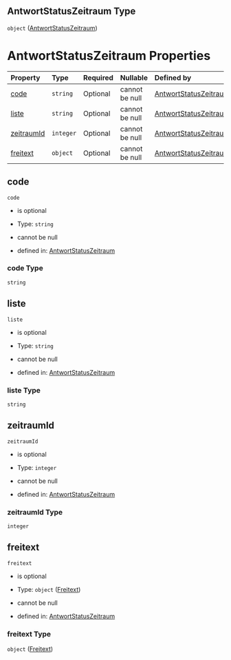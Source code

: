 ## AntwortStatusZeitraum Type

`object` ([AntwortStatusZeitraum](antwortstatuszeitraum.md))

# AntwortStatusZeitraum Properties

| Property                  | Type      | Required | Nullable       | Defined by                                                                                                                                                                                                         |
| :------------------------ | :-------- | :------- | :------------- | :----------------------------------------------------------------------------------------------------------------------------------------------------------------------------------------------------------------- |
| [code](#code)             | `string`  | Optional | cannot be null | [AntwortStatusZeitraum](antwortstatuszeitraum-properties-code.md "https://raw.githubusercontent.com/conuti-gmbh/bo4e-schema/master/schemas/v1/com/AntwortStatusZeitraum.schema.json#/properties/code")             |
| [liste](#liste)           | `string`  | Optional | cannot be null | [AntwortStatusZeitraum](antwortstatuszeitraum-properties-liste.md "https://raw.githubusercontent.com/conuti-gmbh/bo4e-schema/master/schemas/v1/com/AntwortStatusZeitraum.schema.json#/properties/liste")           |
| [zeitraumId](#zeitraumid) | `integer` | Optional | cannot be null | [AntwortStatusZeitraum](antwortstatuszeitraum-properties-zeitraumid.md "https://raw.githubusercontent.com/conuti-gmbh/bo4e-schema/master/schemas/v1/com/AntwortStatusZeitraum.schema.json#/properties/zeitraumId") |
| [freitext](#freitext)     | `object`  | Optional | cannot be null | [AntwortStatusZeitraum](freitext.md "https://raw.githubusercontent.com/conuti-gmbh/bo4e-schema/master/schemas/v1/com/Freitext.schema.json#/properties/freitext")                                                   |

## code



`code`

*   is optional

*   Type: `string`

*   cannot be null

*   defined in: [AntwortStatusZeitraum](antwortstatuszeitraum-properties-code.md "https://raw.githubusercontent.com/conuti-gmbh/bo4e-schema/master/schemas/v1/com/AntwortStatusZeitraum.schema.json#/properties/code")

### code Type

`string`

## liste



`liste`

*   is optional

*   Type: `string`

*   cannot be null

*   defined in: [AntwortStatusZeitraum](antwortstatuszeitraum-properties-liste.md "https://raw.githubusercontent.com/conuti-gmbh/bo4e-schema/master/schemas/v1/com/AntwortStatusZeitraum.schema.json#/properties/liste")

### liste Type

`string`

## zeitraumId



`zeitraumId`

*   is optional

*   Type: `integer`

*   cannot be null

*   defined in: [AntwortStatusZeitraum](antwortstatuszeitraum-properties-zeitraumid.md "https://raw.githubusercontent.com/conuti-gmbh/bo4e-schema/master/schemas/v1/com/AntwortStatusZeitraum.schema.json#/properties/zeitraumId")

### zeitraumId Type

`integer`

## freitext



`freitext`

*   is optional

*   Type: `object` ([Freitext](freitext.md))

*   cannot be null

*   defined in: [AntwortStatusZeitraum](freitext.md "https://raw.githubusercontent.com/conuti-gmbh/bo4e-schema/master/schemas/v1/com/Freitext.schema.json#/properties/freitext")

### freitext Type

`object` ([Freitext](freitext.md))
